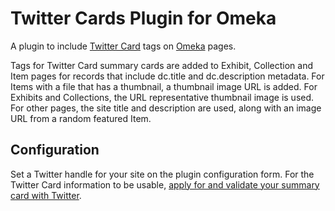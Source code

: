 # Twitter Cards Plugin for Omeka

A plugin to include [Twitter Card](https://dev.twitter.com/cards) tags on [Omeka](http://omeka.org/) pages.  

Tags for Twitter Card summary cards are added to Exhibit, Collection and Item pages for records that include dc.title and dc.description metadata. For Items with a file that has a thumbnail, a thumbnail image URL is added.  For Exhibits and Collections, the URL representative thumbnail image is used.  For other pages, the site title and description are used, along with an image URL from a random featured Item.

## Configuration

Set a Twitter handle for your site on the plugin configuration form.  For the Twitter Card information to be usable, [apply for and validate your summary card with Twitter](https://dev.twitter.com/docs/cards/validation/validator).
